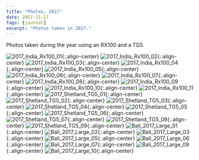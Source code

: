 ```yaml
---
title: "Photos, 2017"
date: 2017-11-27
Tags: [journal]
excerpt: "Photos taken in 2017."
---
```


Photos taken during the year using an RX100 and a TG5.

![2017_India_Rx100_01](/images/photograph/2017_India_Rx100_01.png "2017_India_Rx100_01"){:.align-center}
![2017_India_Rx100_02](/images/photograph/2017_India_Rx100_02.png "2017_India_Rx100_02"){:.align-center}
![2017_India_Rx100_03](/images/photograph/2017_India_Rx100_03.png "2017_India_Rx100_03"){:.align-center}
![2017_India_Rx100_04](/images/photograph/2017_India_Rx100_04.png "2017_India_Rx100_04"){:.align-center}
![2017_India_Rx100_05](/images/photograph/2017_India_Rx100_05.png "2017_India_Rx100_05"){:.align-center}
![2017_India_Rx100_06](/images/photograph/2017_India_Rx100_06.png "2017_India_Rx100_06"){:.align-center}
![2017_India_Rx100_07](/images/photograph/2017_India_Rx100_07.png "2017_India_Rx100_07"){:.align-center}
![2017_India_Rx100_08](/images/photograph/2017_India_Rx100_08.png "2017_India_Rx100_08"){:.align-center}
![2017_India_Rx100_09](/images/photograph/2017_India_Rx100_09.png "2017_India_Rx100_09"){:.align-center}
![2017_India_Rx100_10](/images/photograph/2017_India_Rx100_10.png "2017_India_Rx100_10"){:.align-center}
![2017_India_Rx100_11](/images/photograph/2017_India_Rx100_11.png "2017_India_Rx100_11"){:.align-center}
![2017_Shetland_TG5_01](/images/photograph/2017_Shetland_TG5_01.png "2017_Shetland_TG5_01"){:.align-center}
![2017_Shetland_TG5_02](/images/photograph/2017_Shetland_TG5_02.png "2017_Shetland_TG5_02"){:.align-center}
![2017_Shetland_TG5_03](/images/photograph/2017_Shetland_TG5_03.png "2017_Shetland_TG5_03"){:.align-center}
![2017_Shetland_TG5_04](/images/photograph/2017_Shetland_TG5_04.png "2017_Shetland_TG5_04"){:.align-center}
![2017_Shetland_TG5_05](/images/photograph/2017_Shetland_TG5_05.png "2017_Shetland_TG5_05"){:.align-center}
![2017_Shetland_TG5_06](/images/photograph/2017_Shetland_TG5_06.png "2017_Shetland_TG5_06"){:.align-center}
![2017_Shetland_TG5_07](/images/photograph/2017_Shetland_TG5_07.png "2017_Shetland_TG5_07"){:.align-center}
![2017_Shetland_TG5_08](/images/photograph/2017_Shetland_TG5_08.png "2017_Shetland_TG5_08"){:.align-center}
![2017_Shetland_TG5_09](/images/photograph/2017_Shetland_TG5_09.png "2017_Shetland_TG5_09"){:.align-center}
![Bali_2017_Large_01](/images/photograph/Bali_2017_Large_01.png "Bali_2017_Large_01"){:.align-center}
![Bali_2017_Large_02](/images/photograph/Bali_2017_Large_02.png "Bali_2017_Large_02"){:.align-center}
![Bali_2017_Large_03](/images/photograph/Bali_2017_Large_03.png "Bali_2017_Large_03"){:.align-center}
![Bali_2017_Large_05](/images/photograph/Bali_2017_Large_05.png "Bali_2017_Large_05"){:.align-center}
![Bali_2017_Large_06](/images/photograph/Bali_2017_Large_06.png "Bali_2017_Large_06"){:.align-center}
![Bali_2017_Large_07](/images/photograph/Bali_2017_Large_07.png "Bali_2017_Large_07"){:.align-center}
![Bali_2017_Large_09](/images/photograph/Bali_2017_Large_09.png "Bali_2017_Large_09"){:.align-center}
![Bali_2017_Large_10](/images/photograph/Bali_2017_Large_10.png "Bali_2017_Large_10"){:.align-center}

